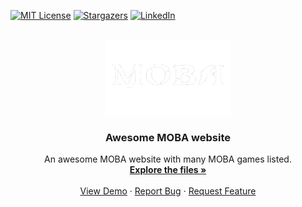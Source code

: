 <a name="readme-top"></a>
<!-- 
** Thanks for checking out my readme file. If you think adding anymore to this readme will make the readme more good then please do make suggestion.

** simply open an issue with the tag "enhancement" and say what i need to add or change.

** Don't forget to give the project a star!

** Thanks again! now make something AMAZING! :D
 -->
[![MIT License][license-shield]][license-url]
[![Stargazers][stars-shield]][stars-url]
[![LinkedIn][linkedin-shield]][linkedin-url]


<!-- PROJECT LOGO -->
<br/>
<div align="center">
  <a href="https://github.com/PriyoRaven/MOBA">
    <img src="assets/gallery/Moba.png" alt="Logo" width="200" height="120">
  </a>

  <h3 align="center">Awesome MOBA website</h3>

  <p align="center">
    An awesome MOBA website with many MOBA games listed.
    <br />
    <a href="https://github.com/PriyoRaven/MOBA"><strong>Explore the files »</strong></a>
    <br />
    <br />
    <a href="https://moba-priyo-raven.netlify.app/">View Demo</a>
    ·
    <a href="https://github.com/PriyoRaven/MOBA/issues">Report Bug</a>
    ·
    <a href="https://github.com/PriyoRaven/MOBA/issues">Request Feature</a>
  </p>
</div>

<!-- ** Mark down links and URLS -->
[license-shield]: https://img.shields.io/github/license/PriyoRaven/MOBA.svg?style=for-the-badge
[license-url]: https://github.com/PriyoRaven/MOBA/blob/master/LICENSE.txt
[stars-shield]: https://img.shields.io/github/stars/PriyoRaven/MOBA.svg?style=for-the-badge
[stars-url]: https://github.com/PriyoRaven/MOBA/stargazers
[linkedin-shield]: https://img.shields.io/badge/-LinkedIn-black.svg?style=for-the-badge&logo=linkedin&colorB=555
[linkedin-url]: https://www.linkedin.com/in/priyadarsi-halder-786a8a237/
